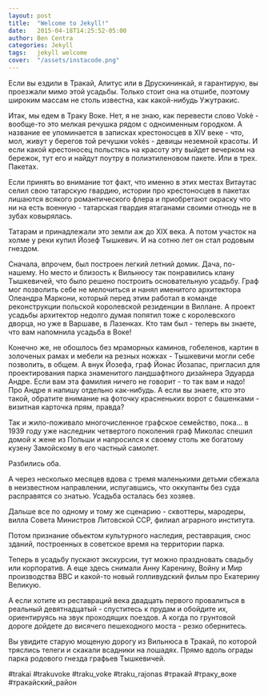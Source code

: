 ```yaml
---
layout: post
title:  "Welcome to Jekyll!"
date:   2015-04-18T14:25:52-05:00
author: Ben Centra
categories: Jekyll
tags:   jekyll welcome
cover:  "/assets/instacode.png"
---
```


Если вы ездили в Тракай, Алитус или в Друскининкай, я гарантирую, вы проезжали мимо этой усадьбы. Только стоит она на отшибе, поэтому широким массам не столь известна, как какой-нибудь Ужутракис.

Итак, мы едем в Траку Воке. Нет, я не знаю, как перевести слово Vokė - вообще-то это мелкая речушка рядом с одноименным городком. А название ее упоминается в записках крестоносцев в XIV веке - что, мол, живут у берегов той речушки vokės - девицы неземной красоты. И если какой крестоносец польстясь на красоту эту выйдет вечерком на бережок, тут его и найдут поутру в полиэтиленовом пакете. Или в трех. Пакетах.

Если принять во внимание тот факт, что именно в этих местах Витаутас селил свою татарскую гвардию, истории про крестоносцев в пакетах лишаются всякого романтического флера и приобретают окраску что ни на есть военную - татарская гвардия ятаганами своими отнюдь не в зубах ковырялась.

Татарам и принадлежали это земли аж до XIX века. А потом участок на холме у реки купил Йозеф Тышкевич. И на сотню лет он стал родовым гнездом.

Сначала, впрочем, был построен легкий летний домик. Дача, по-нашему. Но место и близость к Вильнюсу так понравились клану Тышкевичей, что было решено построить основательную усадьбу. Граф мог позволить себе не мелочиться и нанял именитого архитектора Олеандра Маркони, который перед этим работал в команде реконструкции польской королевской резиденции в Виллане. А проект усадьбы архитектор недолго думая попятил тоже с  королевского дворца, но уже в Варшаве, в Лазенках. Кто там был - теперь вы знаете, что вам напомнила усадьба в Воке!

Конечно же, не обошлось без мраморных каминов, гобеленов, картин в золоченых рамах и мебели на резных ножках - Тышкевичи могли себе позволить, в общем. А внук Йозефа, граф Йонас Йозапас, пригласил для проектирования парка знаменитого ландшафтного дизайнера Эдуарда Андре. Если вам эта фамилия ничего не говорит - то так вам и надо! Про Андре я напишу отдельно как-нибудь. А если вы знаете, кто это такой, обратите внимание на фоточку красненьких ворот с башенками - визитная карточка прям, правда?

Так и жило-поживало многочисленное графское семейство, пока... в 1939 году уже наследник четвертого поколения граф Миколас спешил домой к жене из Польши и напросился к своему столь же богатому кузену Замойскому в его частный самолет.

Разбились оба.

А через несколько месяцев вдова с тремя маленькими детьми сбежала в неизвестном направлении, испугавшись, что оккупанты без суда расправятся со знатью. Усадьба осталась без хозяев.

Дальше все по одному и тому же сценарию - сквоттеры, мародеры, вилла Совета Министров Литовской ССР, филиал аграрного института.

Потом признание обьектом культурного наследия, реставрация, снос зданий, построенных в советское время на территории парка.

Теперь в усадьбу пускают экскурсии, тут можно праздновать свадьбу или корпоратив. А еще здесь снимали Анну Каренину, Войну и Мир производства ВВС и какой-то новый голливудский фильм про Екатерину Великую.

А если хотите из реставраций века двадцать первого провалиться в реальный девятнадцатый - спуститесь к прудам и обойдите их, ориентируясь на звук проходящих поездов. А когда по грунтовой дороге дойдете до висячего пешеходного моста - резко обернитесь.

Вы увидите старую мощеную дорогу из Вильнюса в Тракай, по которой тряслись телеги и скакали всадники на лошадях. Прямо вдоль ограды парка родового гнезда графьев Тышкевичей.

#trakai #trakuvoke #traku_voke #traku_rajonas #тракай #траку_воке #тракайский_район


